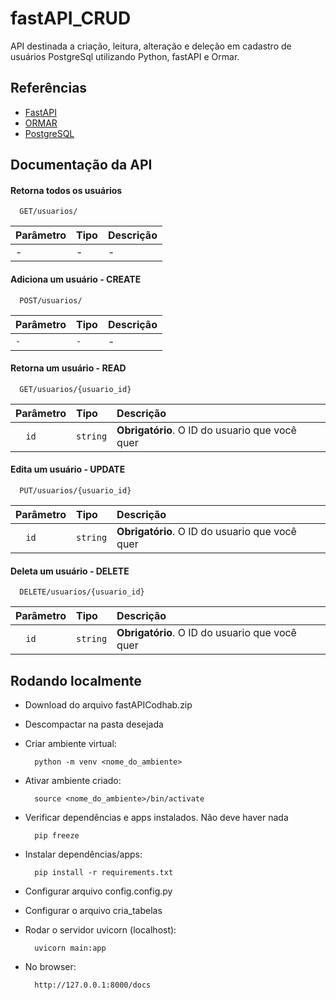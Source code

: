 
# fastAPI_CRUD 

API destinada a criação, leitura, alteração e deleção
em cadastro de usuários PostgreSql utilizando Python, fastAPI e Ormar.


## Referências

 - [FastAPI](https://fastapi.tiangolo.com)
 - [ORMAR](https://collerek.github.io/ormar/)
 - [PostgreSQL](https://www.postgresql.org/)


## Documentação da API

#### Retorna todos os usuários

```http
  GET/usuarios/
```

| Parâmetro   | Tipo       | Descrição                           |
| :---------- | :--------- | :---------------------------------- |
|      -      |      -     |          -                           |

#### Adiciona um usuário - CREATE

```http
  POST/usuarios/
```

| Parâmetro   | Tipo       | Descrição                                   |
| :---------- | :--------- | :------------------------------------------ |
|    `-`      |      `-`   |        - |


#### Retorna um usuário - READ

```http
  GET/usuarios/{usuario_id}
```

| Parâmetro   | Tipo       | Descrição                                   |
| :---------- | :--------- | :------------------------------------------ |
| `  id`      | `string`   |  **Obrigatório**. O ID do usuario que você quer |

#### Edita um usuário - UPDATE

```http
  PUT/usuarios/{usuario_id}
```

| Parâmetro   | Tipo       | Descrição                                   |
| :---------- | :--------- | :------------------------------------------ |
| `  id`      | `string`   |  **Obrigatório**. O ID do usuario que você quer |


#### Deleta um usuário - DELETE

```http
  DELETE/usuarios/{usuario_id}
```

| Parâmetro   | Tipo       | Descrição                                   |
| :---------- | :--------- | :------------------------------------------ |
| `  id`      | `string`   |  **Obrigatório**. O ID do usuario que você quer |




## Rodando localmente


- Download do arquivo fastAPICodhab.zip
- Descompactar na pasta desejada
- Criar ambiente virtual:  

        python -m venv <nome_do_ambiente>
- Ativar ambiente criado:
  
        source <nome_do_ambiente>/bin/activate 
- Verificar dependências e apps instalados. Não deve haver nada
  
        pip freeze 
- Instalar dependências/apps:
  
        pip install -r requirements.txt 
- Configurar arquivo config.config.py 
- Configurar o arquivo cria_tabelas


- Rodar o servidor uvicorn (localhost):
        
        uvicorn main:app 
    
- No browser: 

        http://127.0.0.1:8000/docs